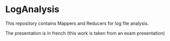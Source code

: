 # LogAnalysis

This repository contains Mappers and Reducers for log file analysis.

The presentation is in french (this work is taken from an exam presentation)
